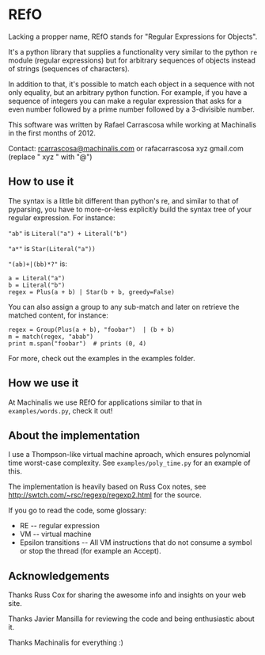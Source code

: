 REfO
====

Lacking a propper name, REfO stands for "Regular Expressions for Objects".

It's a python library that supplies a functionality very similar to the python
`re` module (regular expressions) but for arbitrary sequences of objects
instead of strings (sequences of characters).

In addition to that, it's possible to match each object in a sequence with
not only equality, but an arbitrary python function.
For example, if you have a sequence of integers you can make a regular
expression that asks for a even number followed by a prime number
followed by a 3-divisible number.

This software was written by Rafael Carrascosa while working at Machinalis in
the first months of 2012.

Contact: rcarrascosa@machinalis.com
or rafacarrascosa xyz gmail.com (replace " xyz " with "@")

How to use it
-------------

The syntax is a little bit different than python's re, and similar to that of
pyparsing, you have to more-or-less explicitly build the syntax tree of
your regular expression. For instance:

`"ab"` is `Literal("a") + Literal("b")`

`"a*"` is `Star(Literal("a"))`

`"(ab)+|(bb)*?"` is:

    a = Literal("a")
    b = Literal("b")
    regex = Plus(a + b) | Star(b + b, greedy=False)

You can also assign a group to any sub-match and later on retrieve the matched
content, for instance:

    regex = Group(Plus(a + b), "foobar")  | (b + b)
    m = match(regex, "abab")
    print m.span("foobar")  # prints (0, 4)

For more, check out the examples in the examples folder.


How we use it
-------------

At Machinalis we use REfO for applications similar to that in
`examples/words.py`, check it out!


About the implementation
------------------------

I use a Thompson-like virtual machine aproach, which ensures polynomial time
worst-case complexity. See `examples/poly_time.py` for an example of this.

The implementation is heavily based on Russ Cox notes, see
http://swtch.com/~rsc/regexp/regexp2.html for the source.

If you go to read the code, some glossary:

 - RE  --  regular expression
 - VM  --  virtual machine
 - Epsilon transitions  --  All VM instructions that do not consume a symbol
                            or stop the thread (for example an Accept).


Acknowledgements
----------------

Thanks Russ Cox for sharing the awesome info and insights on your web site.

Thanks Javier Mansilla for reviewing the code and being enthusiastic about it.

Thanks Machinalis for everything :)
